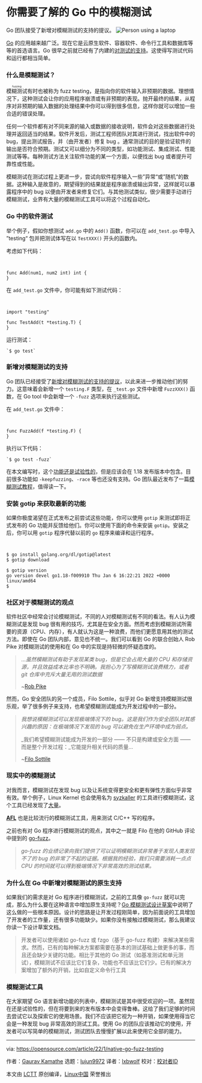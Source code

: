 [#]: subject: "What you need to know about fuzz testing and Go"
[#]: via: "https://opensource.com/article/22/1/native-go-fuzz-testing"
[#]: author: "Gaurav Kamathe https://opensource.com/users/gkamathe"
[#]: collector: "lujun9972"
[#]: translator: "lxbwolf"
[#]: reviewer: " "
[#]: publisher: " "
[#]: url: " "

你需要了解的 Go 中的模糊测试
======
Go 团队接受了新增对模糊测试的支持的提议。
![Person using a laptop][1]

[Go][2] 的应用越来越广泛。现在它是云原生软件、容器软件、命令行工具和数据库等等的首选语言。Go 很早之前就已经有了内建的[对测试的支持][3]。这使得写测试代码和运行都相当简单。

### 什么是模糊测试？

<ruby>模糊测试<rt>fuzzing</rt></ruby>有时也被称为 fuzz testing，是指向你的软件输入非预期的数据。理想情况下，这种测试会让你的应用程序崩溃或有非预期的表现。抛开最终的结果，从程序对非预期的输入数据的处理结果中你可以得到很多信息，这样你就可以增加一些合适的错误处理。

任何一个软件都有对不同来源的输入或数据的接收说明，软件会对这些数据进行处理并返回适当的结果。软件开发后，测试工程师团队对其进行测试，找出软件中的 bug，提出测试报告，并（由开发者）修复 bug 。通常测试的目的是验证软件的输出是否符合预期。测试又可以细分为不同的类型，如功能测试、集成测试、性能测试等等。每种测试方法关注软件功能的某一个方面，以便找出 bug 或者提升可靠性或性能。

模糊测试在测试过程上更进一步，尝试向软件程序输入一些”异常“或”随机“的数据。这种输入是故意的，期望得到的结果就是程序崩溃或输出异常，这样就可以暴露程序中的 bug 以便由开发者来修复它们。与其他测试类似，很少需要手动进行模糊测试，业界有大量的模糊测试工具可以将这个过程自动化。

### Go 中的软件测试

举个例子，假如你想测试 `add.go` 中的 `Add()` 函数，你可以在 `add_test.go` 中导入 ”testing“ 包并把测试体写在以 `TestXXX()`  开头的函数内。

考虑如下代码：


```


func Add(num1, num2 int) int {
}

```

在 `add_test.go` 文件中，你可能有如下测试代码：


```


import "testing"

func TestAdd(t *testing.T) {
}

```

运行测试：


```
`$ go test`
```

### 新增对模糊测试的支持

Go 团队已经接受了[新增对模糊测试的支持的提议][4]，以此来进一步推动他们的努力。这意味着会新增一个 `testing.F` 类型，在 `_test.go` 文件中新增 `FuzzXXX()` 函数，在 Go tool 中会新增一个 `-fuzz` 选项来执行这些测试。

在 `add_test.go` 文件中：


```


func FuzzAdd(f *testing.F) {
}

```

执行以下代码：


```
`$ go test -fuzz`
```

在本文编写时，这个[功能还是试验性的][5]，但是应该会在 1.18 发布版本中包含。目前很多功能如 `-keepfuzzing`、`-race` 等也还没有支持。Go 团队最近发布了一篇[模糊测试教程][6]，值得读一下。

### 安装 gotip 来获取最新的功能

如果你极度渴望在正式发布之前尝试这些功能，你可以使用 `gotip` 来测试即将正式发布的 Go 功能并反馈给他们。你可以使用下面的命令来安装 `gotip`。安装之后，你可以用 `gotip` 程序代替以前的 `go` 程序来编译和运行程序。


```


$ go install golang.org/dl/gotip@latest
$ gotip download

$ gotip version
go version devel go1.18-f009910 Thu Jan 6 16:22:21 2022 +0000 linux/amd64
$

```

### 社区对于模糊测试的观点

软件社区中经常会讨论模糊测试，不同的人对模糊测试有不同的看法。有人认为模糊测试是发现 bug 很有用的技巧，尤其是在安全方面。然而考虑到模糊测试所需要的资源（CPU、内存），有人就认为这是一种浪费，而他们更愿意用其他的测试方法。即使在 Go 团队内部，意见也不统一。我们可以看到 Go 的联合创始人 Rob Pike 对模糊测试的使用和在 Go 中的实现是持轻微的怀疑态度的。



> ..._虽然模糊测试有助于发现某类 bug，但是它会占用大量的 CPU 和存储资源，并且效益成本比率也不明确。我担心为了写模糊测试浪费精力，或者 git 仓库中充斥大量无用的测试数据_
>
> _~_[Rob Pike][7]

然而，Go 安全团队的另一个成员，Filo Sottile，似乎对 Go 新增支持模糊测试很乐观，举了很多例子来支持，也希望模糊测试能成为开发过程中的一部分。

> _我想说模糊测试可以发现极端情况下的 bug。这是我们作为安全团队对其感兴趣的原因：在极端情况下发现的 bug 可以避免在生产环境中成为弱点。_
>
> _我们希望模糊测试能成为开发的一部分 —— 不只是构建或安全方面 —— 而是整个开发过程：_它能提升相关代码的质量...
>
> _~_[Filo Sottile][8]

### 现实中的模糊测试

对我而言，模糊测试在发现 bug 以及让系统变得更安全和更有弹性方面似乎非常有效。举个例子，Linux Kernel 也会使用名为 [syzkaller][9] 的工具进行模糊测试，这个工具已经发现了[大量][10]。

**[AFL][11]** 也是比较流行的模糊测试工具，用来测试 C/C++ 写的程序。

之前也有对 Go 程序进行模糊测试的观点，其中之一就是 Filo 在他的 GitHub 评论中提到的 [go-fuzz][12]。

> _go-fuzz 的业绩记录向我们提供了可以证明模糊测试非常善于发现人类发现不了的 bug 的非常了不起的证据。根据我的经验，我们只需要消耗一点点 CPU 的时间就可以得到极端情况下非常高效的测试结果。_

### 为什么在 Go 中新增对模糊测试的原生支持

如果我们的需求是对 Go 程序进行模糊测试，之前的工具像 `go-fuzz` 就可以完成，那么为什么要在这种语言中增加原生支持呢？[Go 模糊测试设计草案][13]中说明了这么做的一些根本原因。设计的思路是让开发过程刚简单，因为前面说的工具增加了开发者的工作量，还有很多功能缺少。如果你没有接触过模糊测试，那么我建议你读一下设计草案文档。

> 开发者可以使用诸如 go-fuzz 或 fzgo（基于 go-fuzz 构建）来解决某些需求。然而，已有的每种解决方案都需要在基本的测试基础上做更多的事，而且还会缺少关键的功能。相比于其他的 Go 测试（如基准测试和单元测试），模糊测试不应该比它们复杂，功能也不应该比它们少。已有的解决方案增加了额外的开销，比如自定义命令行工具

### 模糊测试工具

在大家期望 Go 语言新增功能的列表中，模糊测试是其中很受欢迎的一项。虽然现在还是试验性的，但在将要到来的发布版本中会变得鲁棒。这给了我们足够的时间去尝试它以及探索它的使用场景。我们不应该把它视为一种开销，如果使用得当它会是一种发现 bug 非常高效的测试工具。使用 Go 的团队应该推动它的使用，开发者可以写简单的模糊测试，测试团队去慢慢扩展以此来使用它全部的能力。

--------------------------------------------------------------------------------

via: https://opensource.com/article/22/1/native-go-fuzz-testing

作者：[Gaurav Kamathe][a]
选题：[lujun9972][b]
译者：[lxbwolf](https://github.com/lxbwolf)
校对：[校对者ID](https://github.com/校对者ID)

本文由 [LCTT](https://github.com/LCTT/TranslateProject) 原创编译，[Linux中国](https://linux.cn/) 荣誉推出

[a]: https://opensource.com/users/gkamathe
[b]: https://github.com/lujun9972
[1]: https://opensource.com/sites/default/files/styles/image-full-size/public/lead-images/laptop_screen_desk_work_chat_text.png?itok=UXqIDRDD "Person using a laptop"
[2]: https://go.dev/
[3]: https://pkg.go.dev/testing
[4]: https://github.com/golang/go/issues/44551
[5]: https://go.dev/blog/fuzz-beta
[6]: https://go.dev/doc/tutorial/fuzz
[7]: https://github.com/golang/go/issues/44551#issuecomment-784584785
[8]: https://github.com/golang/go/issues/44551#issuecomment-784655571
[9]: https://github.com/google/syzkaller
[10]: https://github.com/google/syzkaller/blob/master/docs/linux/found_bugs.md
[11]: https://github.com/google/AFL
[12]: https://github.com/dvyukov/go-fuzz
[13]: https://go.googlesource.com/proposal/+/master/design/draft-fuzzing.md
